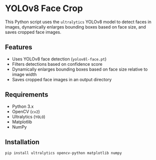 # YOLOv8 Face Crop

This Python script uses the `ultralytics` YOLOv8 model to detect faces in images, dynamically enlarges bounding boxes based on face size, and saves cropped face images.

## Features
- Uses YOLOv8 face detection (`yolov8l-face.pt`)
- Filters detections based on confidence score
- Dynamically enlarges bounding boxes based on face size relative to image width
- Saves cropped face images in an output directory

## Requirements
- Python 3.x
- OpenCV (`cv2`)
- Ultralytics (`YOLO`)
- Matplotlib
- NumPy

## Installation
```bash
pip install ultralytics opencv-python matplotlib numpy
